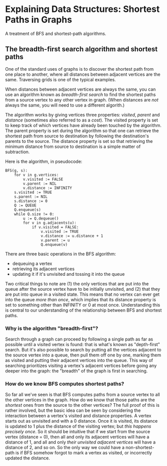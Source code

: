# Explaining Data Structures: Shortest Paths in Graphs

A treatment of BFS and shortest-path algorithms.

## The breadth-first search algorithm and shortest paths

One of the standard uses of graphs is to discover the shortest path from one
place to another, where all distances between adjacent vertices are the same.
Traversing grids is one of the typical examples.

When distances between adjacent vertices are always the same, you can use an
algorithm known as _breadth-first search_ to find the shortest paths from a
source vertex to any other vertex in graph. (When distances are _not_ always the
same, you will need to use a different algorith.)

The algorithm works by giving vertices three properties: _visited_, _parent_ and
_distance_ (sometimes also referred to as a _cost_). The visited property is set
to keep track of which vertices have already been touched by the algorithm. The
parent property is set during the algorithm so that one can retrieve the
shortest path from source to destination by following the destination's parents
to the source. The distance property is set so that retrieving the minimum
distance from source to destination is a simple matter of subtraction.

Here is the algorithm, in pseudocode:
```
BFS(g, s):
    for v in g.vertices:
        v.visited := FALSE
        v.parent := NIL
        v.distance := INFINITY
    s.visited := TRUE
    s.parent := NIL
    s.distance := 0
    Q := QUEUE 
    Q.enqueue(s)
    while Q.size != 0:
        u := Q.dequeue()
        for v in g.adjacents(u):
            if v.visited = FALSE:
                v.visited := TRUE
                v.distance := u.distance + 1
                v.parent := u
                Q.enqueue(v)
```

There are three basic operations in the BFS algorithm:
- dequeuing a vertex
- retrieving its adjacent vertices 
- updating it if it's unvisited and tossing it into the queue

Two critical things to note are (1) the only vertices that are put into the
queue after the source vertex have to be initially unvisited, and (2) that they
are put into queue in a visited state. This means that no vertex can ever get
into the queue _more than once_, which implies that its distance property is set
to something other than INFINITY or 0 at most once. Understanding this is
central to our understanding of the relationship between BFS and shortest paths.

### Why is the algorithm "breadth-first"?

Search through a graph can proceed by following a single path as far as possible
until a visited vertex is found: that is what's known as "depth-first" search.
But it's also possible to search by putting all the vertices adjacent to the
source vertex into a queue, then pull them off one by one, marking them as
visited and putting their adjacent vertices into the queue. This way of
searching prioritizes visiting a vertex's adjacent vertices before going any
deeper into the graph: the "breadth" of the graph is first in searching.

### How do we know BFS computes shortest paths?

So far all we've seen is that BFS computes paths from a source vertex to all the
other vertices in the graph. How do we know that those paths are the _shortest_
ones from the source to the other vertices? The full proof of this is rather
involved, but the basic idea can be seen by considering the interaction between
a vertex's visited and distance properties. A vertex starts out as unvisited and
with a 0 distance. Once it is visited, its distance is updated to 1 plus the
distance of the visiting vertex; but _this happens precisely once_. So it should
be intuitive that if we start from the source vertex (distance = 0), then all
and only its adjacent vertices will have a distance of 1, and all and only
_their unvisited adjacent vertices_ will have a distance of 2, and so on. So the
only way we could have a non-shortest-path is if BFS somehow forgot to mark a
vertex as visited, or incorrectly updated the distance.

